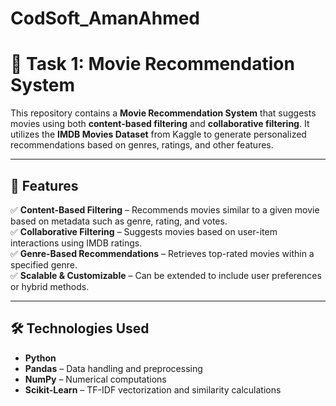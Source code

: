 # CodSoft_AmanAhmed

# 🎥 Task 1: Movie Recommendation System  

This repository contains a **Movie Recommendation System** that suggests movies using both **content-based filtering** and **collaborative filtering**. It utilizes the **IMDB Movies Dataset** from Kaggle to generate personalized recommendations based on genres, ratings, and other features.  

---

## 📌 Features  
✅ **Content-Based Filtering** – Recommends movies similar to a given movie based on metadata such as genre, rating, and votes.  
✅ **Collaborative Filtering** – Suggests movies based on user-item interactions using IMDB ratings.  
✅ **Genre-Based Recommendations** – Retrieves top-rated movies within a specified genre.  
✅ **Scalable & Customizable** – Can be extended to include user preferences or hybrid methods.  

---

## 🛠 Technologies Used  
- **Python**  
- **Pandas** – Data handling and preprocessing  
- **NumPy** – Numerical computations  
- **Scikit-Learn** – TF-IDF vectorization and similarity calculations  
